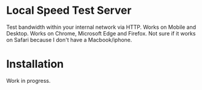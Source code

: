 # Local Speed Test Server
Test bandwidth within your internal network via HTTP. Works on Mobile and Desktop. 
Works on Chrome, Microsoft Edge and Firefox. Not sure if it works on Safari because I don't have a Macbook/iphone.

# Installation
Work in progress.

